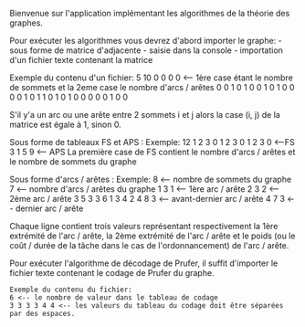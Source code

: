Bienvenue sur l'application implémentant les algorithmes de la théorie des graphes.

Pour exécuter les algorithmes vous devrez d'abord importer le graphe:
    - sous forme de matrice d'adjacente
    - saisie dans la console
    - importation d'un fichier texte contenant la matrice

Exemple du contenu d'un fichier:
    5 10 0 0 0 0 <-- 1ère case étant le nombre de sommets et la 2eme case le nombre d'arcs / arêtes
    0 0 1 0 1 0
    0 1 0 1 0 0
    0 0 1 0 1 1
    0 1 0 1 0 0
    0 0 0 1 0 0

S'il y'a un arc ou une arête entre 2 sommets i et j alors la case (i, j) de la matrice est égale à 1, sinon 0.

Sous forme de tableaux FS et APS :
Exemple:
    12 1 2 3 0 1 2 3 0 1 2 3 0 <--FS
    3 1 5 9 <-- APS
    La première case de FS contient le nombre d'arcs / arêtes et le nombre de sommets du graphe

Sous forme d'arcs / arêtes :
    Exemple:
    8 <-- nombre de sommets du graphe
    7 <-- nombre d'arcs / arêtes du graphe
    1 3 1 <-- 1ère arc / arête
    2 3 2 <-- 2ème arc / arête
    3 5 3
    3 6 1
    3 4 2
    4 8 3 <-- avant-dernier arc / arête
    4 7 3 <-- dernier arc / arête

Chaque ligne contient trois valeurs représentant respectivement la 1ère extrémité de l'arc / arête, la 2ème extrémité de l'arc / arête et le poids (ou le coût / durée de la tâche dans le cas de l'ordonnancement) de l'arc / arête.

Pour exécuter l'algorithme de décodage de Prufer, il suffit d'importer le fichier texte contenant le codage de Prufer du graphe.

    Exemple du contenu du fichier:
    6 <-- le nombre de valeur dans le tableau de codage
    3 3 3 3 4 4 <-- les valeurs du tableau du codage doit être séparées par des espaces.